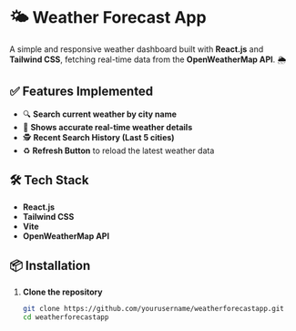 # 🌤️ Weather Forecast App

A simple and responsive weather dashboard built with **React.js** and **Tailwind CSS**, fetching real-time data from the **OpenWeatherMap API**. 🌦️

## ✅ Features Implemented

- 🔍 **Search current weather by city name**
- 📍 **Shows accurate real-time weather details**
- 🕵️ **Recent Search History (Last 5 cities)**
- ♻️ **Refresh Button** to reload the latest weather data

## 🛠️ Tech Stack

- **React.js**
- **Tailwind CSS**
- **Vite**
- **OpenWeatherMap API**

## 📦 Installation

1. **Clone the repository**
   ```bash
   git clone https://github.com/yourusername/weatherforecastapp.git
   cd weatherforecastapp
